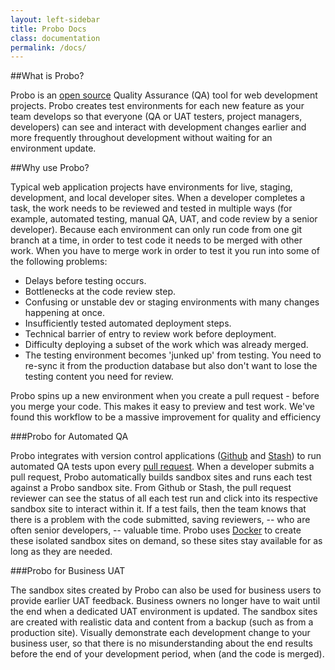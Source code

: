 ```yaml
---
layout: left-sidebar
title: Probo Docs
class: documentation
permalink: /docs/
---
```

##What is Probo?

Probo is an [open source](https://github.com/ProboCI/probo) Quality Assurance (QA) tool for web development projects. Probo creates test environments for each new feature as your team develops so that everyone (QA or UAT testers, project managers, developers) can see and interact with development changes earlier and more frequently throughout development without waiting for an environment update.

##Why use Probo?

Typical web application projects have environments for live, staging, development, and local developer sites. When a developer completes a task, the work needs to be reviewed and tested in multiple ways (for example, automated testing, manual QA, UAT, and code review by a senior developer). Because each environment can only run code from one git branch at a time, in order to test  code it needs to be merged with other work. When you have to merge work in order to test it you run into some of the following  problems: 

 - Delays before testing occurs.
 - Bottlenecks at the code review step.
 - Confusing or unstable dev or staging environments with many changes happening at once.
 - Insufficiently tested automated deployment steps.
 - Technical barrier of entry to review work before deployment.
 - Difficulty deploying a subset of the work which was already merged.
 - The testing environment becomes 'junked up' from testing. You need to re-sync it from the production database but also don't want to lose the testing content you need for review.

Probo spins up a new environment when you create a pull request - before you merge your code. This makes it easy to preview and test work. We've found this workflow to be a massive improvement for quality and efficiency

###Probo for Automated QA

Probo integrates with version control applications ([Github](http://github.com/) and [Stash](https://www.atlassian.com/software/stash)) to run automated QA tests upon every [pull request](http://oss-watch.ac.uk/resources/pullrequest). When a developer submits a pull request, Probo automatically builds sandbox sites and runs each test against a Probo sandbox site. From Github or Stash, the pull request reviewer can see the status of all each test run and click into its respective sandbox site to interact within it. If a test fails, then the team knows that there is a problem with the code submitted, saving reviewers, -- who are often senior developers, -- valuable time. Probo uses [Docker](https://www.docker.com/) to create these isolated sandbox sites on demand, so these sites stay available for as long as they are needed.

###Probo for Business UAT

The sandbox sites created by Probo can also be used for business users to provide earlier UAT feedback. Business owners no longer have to wait until the end when a dedicated UAT environment is updated. The sandbox sites are created with realistic data and content from a backup (such as  from a production site). Visually demonstrate each development change to your business user, so that there is no misunderstanding about the end results before the end of your development period, when (and the code is merged).
